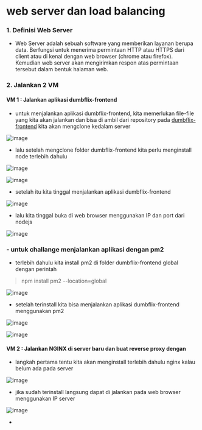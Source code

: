 # web server dan load balancing

### 1. Definisi Web Server
- Web Server adalah sebuah software yang memberikan layanan berupa data. Berfungsi untuk menerima permintaan HTTP atau HTTPS dari client atau di kenal dengan web browser (chrome atau firefox). Kemudian web server akan mengirimkan respon atas permintaan tersebut dalam bentuk halaman web.

### 2. Jalankan 2 VM
#### VM 1 : Jalankan aplikasi dumbflix-frontend
- untuk menjalankan aplikasi dumbflix-frontend, kita memerlukan file-file yang kita akan jalankan dan bisa di ambil dari repository pada [dumbflix-frontend](https://github.com/dumbwaysdev/dumbflix-frontend) kita akan mengclone kedalam server

![image](https://user-images.githubusercontent.com/68781074/213359453-4a88729e-804e-4617-9168-6f1cff461eb0.png)

- lalu setelah mengclone folder dumbflix-frontend kita perlu menginstall node terlebih dahulu

![image](https://user-images.githubusercontent.com/68781074/213359830-513ea094-3874-4d36-ad02-30adaf2b46a5.png)

![image](https://user-images.githubusercontent.com/68781074/213359845-be91505e-61e7-4171-8aaa-28b9ddad2417.png)

- setelah itu kita tinggal menjalankan aplikasi dumbflix-frontend

![image](https://user-images.githubusercontent.com/68781074/213359935-b857c0ee-f4a0-4ee1-955e-6d1bb5194646.png)

- lalu kita tinggal buka di web browser menggunakan IP dan port dari nodejs

![image](https://user-images.githubusercontent.com/68781074/213360048-c29daffa-e422-4582-b838-62f3fc25ff72.png)

### - untuk challange menjalankan aplikasi dengan pm2

- terlebih dahulu kita install pm2 di folder dumbflix-frontend global dengan perintah
> npm install pm2 --location=global 

![image](https://user-images.githubusercontent.com/68781074/213360803-233b725f-6e5e-4b87-b994-1dcabbc1ebb6.png)

- setelah terinstall kita bisa menjalankan aplikasi dumbflix-frontend menggunakan pm2

![image](https://user-images.githubusercontent.com/68781074/213360877-d04fd55a-6f71-4963-87c4-869af0c65a2b.png)

![image](https://user-images.githubusercontent.com/68781074/213360920-d1ceade1-babf-44d3-afb8-58292f1e07af.png)

#### VM 2 : Jalankan NGINX di server baru dan buat reverse proxy dengan 

- langkah pertama tentu kita akan menginstall terlebih dahulu nginx kalau belum ada pada server

![image](https://user-images.githubusercontent.com/68781074/213361120-088b2474-af8a-4993-af40-0ffdf8fd21d1.png)

- jika sudah terinstall langsung dapat di jalankan pada web browser menggunakan IP server

![image](https://user-images.githubusercontent.com/68781074/213361171-f0f61d9b-044c-4193-b647-a29dd5080c62.png)

- 
